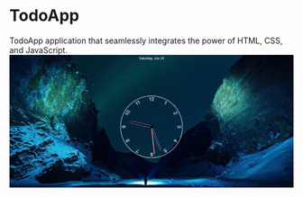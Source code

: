 # TodoApp
TodoApp application that seamlessly integrates the power of HTML, CSS, and JavaScript.
![TodoApp](https://github.com/anthony-ndegwa-dev/TimeClock/blob/main/Screenshot.png)
